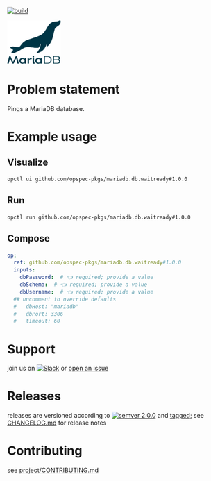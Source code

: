[![build](https://github.com/opspec-pkgs/mariadb.db.waitready/actions/workflows/build.yml/badge.svg)](https://github.com/opspec-pkgs/mariadb.db.waitready/actions/workflows/build.yml)


<img src="icon.svg" alt="icon" height="100px">

# Problem statement

Pings a MariaDB database.

# Example usage

## Visualize

```shell
opctl ui github.com/opspec-pkgs/mariadb.db.waitready#1.0.0
```

## Run

```
opctl run github.com/opspec-pkgs/mariadb.db.waitready#1.0.0
```

## Compose

```yaml
op:
  ref: github.com/opspec-pkgs/mariadb.db.waitready#1.0.0
  inputs:
    dbPassword:  # 👈 required; provide a value
    dbSchema:  # 👈 required; provide a value
    dbUsername:  # 👈 required; provide a value
  ## uncomment to override defaults
  #   dbHost: "mariadb"
  #   dbPort: 3306
  #   timeout: 60
```

# Support

join us on
[![Slack](https://img.shields.io/badge/slack-opctl-E01563.svg)](https://join.slack.com/t/opctl/shared_invite/zt-51zodvjn-Ul_UXfkhqYLWZPQTvNPp5w)
or
[open an issue](https://github.com/opspec-pkgs/mariadb.db.waitready/issues)

# Releases

releases are versioned according to
[![semver 2.0.0](https://img.shields.io/badge/semver-2.0.0-brightgreen.svg)](http://semver.org/spec/v2.0.0.html)
and [tagged](https://git-scm.com/book/en/v2/Git-Basics-Tagging); see
[CHANGELOG.md](CHANGELOG.md) for release notes

# Contributing

see
[project/CONTRIBUTING.md](https://github.com/opspec-pkgs/project/blob/main/CONTRIBUTING.md)
